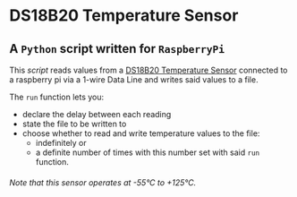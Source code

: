 # DS18B20 Temperature Sensor

## A `Python` script written for `RaspberryPi`

This *script* reads values from a [DS18B20 Temperature Sensor](https://datasheets.maximintegrated.com/en/ds/DS18B20.pdf) connected to a raspberry pi via a 1-wire Data Line and writes said values to a file.

The `run` function lets you:
 * declare the delay between each reading
 * state the file to be written to
 * choose whether to read and write temperature values to the file:
   * indefinitely or
   * a definite number of times with this number set with said `run` function.


###### Note that this sensor operates at -55°C to +125°C.
